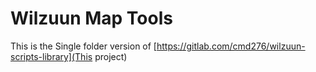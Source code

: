 # Wilzuun Map Tools

This is the Single folder version of [https://gitlab.com/cmd276/wilzuun-scripts-library](This project)